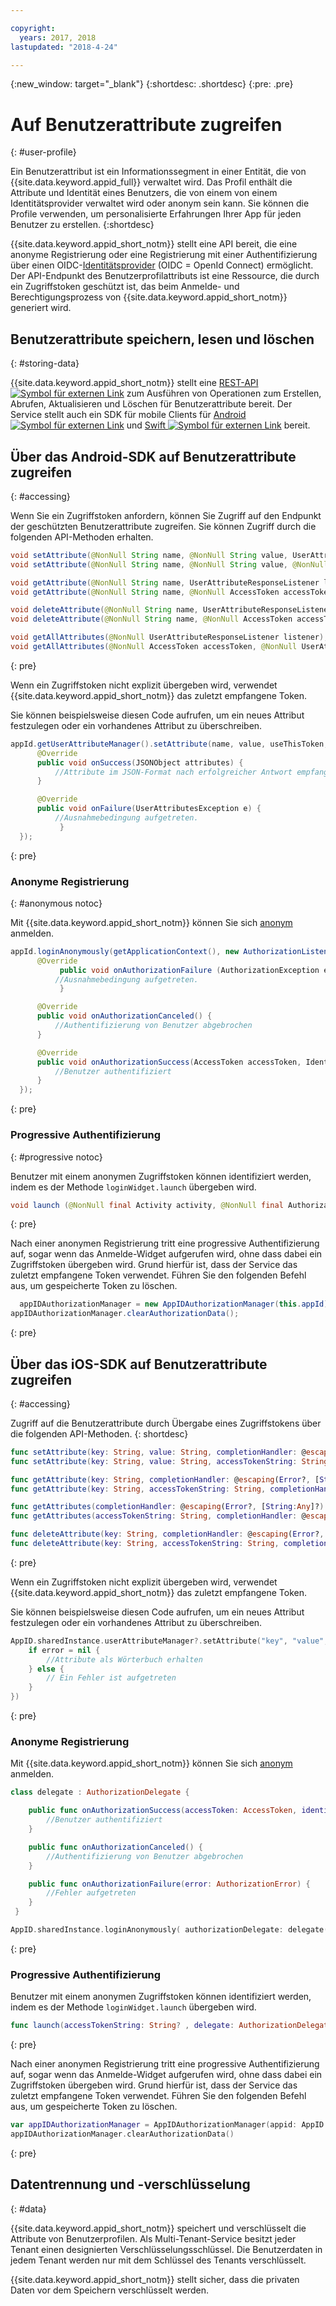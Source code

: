 ```yaml
---

copyright:
  years: 2017, 2018
lastupdated: "2018-4-24"

---
```


{:new_window: target="_blank"}
{:shortdesc: .shortdesc}
{:pre: .pre}


# Auf Benutzerattribute zugreifen
{: #user-profile}

Ein Benutzerattribut ist ein Informationssegment in einer Entität, die von {{site.data.keyword.appid_full}} verwaltet wird. Das Profil enthält die Attribute und Identität eines Benutzers, die von einem von einem Identitätsprovider verwaltet wird oder anonym sein kann. Sie können die Profile verwenden, um personalisierte Erfahrungen Ihrer App für jeden Benutzer zu erstellen.
{:shortdesc}


{{site.data.keyword.appid_short_notm}} stellt eine API bereit, die eine anonyme Registrierung oder eine Registrierung mit einer Authentifizierung über einen OIDC-[Identitätsprovider](/docs/services/appid/identity-providers.html) (OIDC = OpenId Connect) ermöglicht. Der API-Endpunkt des Benutzerprofilattributs ist eine Ressource, die durch ein Zugriffstoken geschützt ist, das beim Anmelde- und Berechtigungsprozess von {{site.data.keyword.appid_short_notm}} generiert wird.


## Benutzerattribute speichern, lesen und löschen
{: #storing-data}

{{site.data.keyword.appid_short_notm}} stellt eine <a href="https://appid-profiles.ng.bluemix.net/swagger-ui/index.html#/Attributes" target="_blank">REST-API <img src="../../icons/launch-glyph.svg" alt="Symbol für externen Link"></a> zum Ausführen von Operationen zum Erstellen, Abrufen, Aktualisieren und Löschen für Benutzerattribute bereit. Der Service stellt auch ein SDK für mobile Clients für <a href="https://github.com/ibm-cloud-security/appid-clientsdk-android" target="_blank">Android <img src="../../icons/launch-glyph.svg" alt="Symbol für externen Link"></a> und <a href="https://github.com/ibm-cloud-security/appid-clientsdk-swift" target="_blank">Swift <img src="../../icons/launch-glyph.svg" alt="Symbol für externen Link"></a> bereit.

## Über das Android-SDK auf Benutzerattribute zugreifen
{: #accessing}

Wenn Sie ein Zugriffstoken anfordern, können Sie Zugriff auf den Endpunkt der geschützten Benutzerattribute zugreifen. Sie können Zugriff durch die folgenden API-Methoden erhalten.

  ```java
  void setAttribute(@NonNull String name, @NonNull String value, UserAttributeResponseListener listener);
  void setAttribute(@NonNull String name, @NonNull String value, @NonNull AccessToken accessToken, UserAttributeResponseListener listener);

  void getAttribute(@NonNull String name, UserAttributeResponseListener listener);
  void getAttribute(@NonNull String name, @NonNull AccessToken accessToken, UserAttributeResponseListener listener);

  void deleteAttribute(@NonNull String name, UserAttributeResponseListener listener);
  void deleteAttribute(@NonNull String name, @NonNull AccessToken accessToken, UserAttributeResponseListener listener);

  void getAllAttributes(@NonNull UserAttributeResponseListener listener);
  void getAllAttributes(@NonNull AccessToken accessToken, @NonNull UserAttributeResponseListener listener);
  ```
  {: pre}

Wenn ein Zugriffstoken nicht explizit übergeben wird, verwendet {{site.data.keyword.appid_short_notm}} das zuletzt empfangene Token.

Sie können beispielsweise diesen Code aufrufen, um ein neues Attribut festzulegen oder ein vorhandenes Attribut zu überschreiben.

  ```java
  appId.getUserAttributeManager().setAttribute(name, value, useThisToken,new UserAttributeResponseListener() {
		@Override
		public void onSuccess(JSONObject attributes) {
			//Attribute im JSON-Format nach erfolgreicher Antwort empfangen
		}

		@Override
		public void onFailure(UserAttributesException e) {
			//Ausnahmebedingung aufgetreten.
  			 }
	});
  ```
  {: pre}

### Anonyme Registrierung
{: #anonymous notoc}

Mit {{site.data.keyword.appid_short_notm}} können Sie sich [anonym](/docs/services/appid/user-profile.html#anonymous) anmelden.

  ```java
  appId.loginAnonymously(getApplicationContext(), new AuthorizationListener() {
		@Override
			 public void onAuthorizationFailure (AuthorizationException exception) {
			//Ausnahmebedingung aufgetreten.
  			 }

		@Override
		public void onAuthorizationCanceled() {
			//Authentifizierung von Benutzer abgebrochen
		}

		@Override
		public void onAuthorizationSuccess(AccessToken accessToken, IdentityToken identityToken, RefreshToken refreshToken) {
			//Benutzer authentifiziert
		}
	});
  ```
  {: pre}

### Progressive Authentifizierung
{: #progressive notoc}

Benutzer mit einem anonymen Zugriffstoken können identifiziert werden, indem es der Methode `loginWidget.launch` übergeben wird.

  ```java
  void launch (@NonNull final Activity activity, @NonNull final AuthorizationListener authorizationListener, String accessTokenString);
  ```
  {: pre}

Nach einer anonymen Registrierung tritt eine progressive Authentifizierung auf, sogar wenn das Anmelde-Widget aufgerufen wird, ohne dass dabei ein Zugriffstoken übergeben wird. Grund hierfür ist, dass der Service das zuletzt empfangene Token verwendet. Führen Sie den folgenden Befehl aus, um gespeicherte Token zu löschen.

  ```java
  	appIDAuthorizationManager = new AppIDAuthorizationManager(this.appId);
  appIDAuthorizationManager.clearAuthorizationData();
  ```
  {: pre}


## Über das iOS-SDK auf Benutzerattribute zugreifen
{: #accessing}

Zugriff auf die Benutzerattribute durch Übergabe eines Zugriffstokens über die folgenden API-Methoden.
{: shortdesc}

  ```swift
  func setAttribute(key: String, value: String, completionHandler: @escaping(Error?, [String:Any]?) -> Void)
  func setAttribute(key: String, value: String, accessTokenString: String, completionHandler: @escaping(Error?, [String:Any]?) -> Void)

  func getAttribute(key: String, completionHandler: @escaping(Error?, [String:Any]?) -> Void)
  func getAttribute(key: String, accessTokenString: String, completionHandler: @escaping(Error?, [String:Any]?) -> Void)

  func getAttributes(completionHandler: @escaping(Error?, [String:Any]?) -> Void)
  func getAttributes(accessTokenString: String, completionHandler: @escaping(Error?, [String:Any]?) -> Void)

  func deleteAttribute(key: String, completionHandler: @escaping(Error?, [String:Any]?) -> Void)
  func deleteAttribute(key: String, accessTokenString: String, completionHandler: @escaping(Error?, [String:Any]?) -> Void)
  ```
  {: pre}

Wenn ein Zugriffstoken nicht explizit übergeben wird, verwendet {{site.data.keyword.appid_short_notm}} das zuletzt empfangene Token.

Sie können beispielsweise diesen Code aufrufen, um ein neues Attribut festzulegen oder ein vorhandenes Attribut zu überschreiben.

  ```swift
  AppID.sharedInstance.userAttributeManager?.setAttribute("key", "value", completionHandler: { (error, result) in
      if error = nil {
          //Attribute als Wörterbuch erhalten
      } else {
          // Ein Fehler ist aufgetreten
      }
  })
  ```
  {: pre}


### Anonyme Registrierung

Mit {{site.data.keyword.appid_short_notm}} können Sie sich [anonym](/docs/services/appid/user-profile.html#anonymous) anmelden.

  ```swift
  class delegate : AuthorizationDelegate {

      public func onAuthorizationSuccess(accessToken: AccessToken, identityToken: IdentityToken, refreshToken: RefreshToken?, response:Response?) {
          //Benutzer authentifiziert
      }

      public func onAuthorizationCanceled() {
          //Authentifizierung von Benutzer abgebrochen
      }

      public func onAuthorizationFailure(error: AuthorizationError) {
          //Fehler aufgetreten
      }
   }

  AppID.sharedInstance.loginAnonymously( authorizationDelegate: delegate())
  ```
  {: pre}

### Progressive Authentifizierung

Benutzer mit einem anonymen Zugriffstoken können identifiziert werden, indem es der Methode `loginWidget.launch` übergeben wird.

  ```swift
  func launch(accessTokenString: String? , delegate: AuthorizationDelegate)
  ```
  {: pre}

Nach einer anonymen Registrierung tritt eine progressive Authentifizierung auf, sogar wenn das Anmelde-Widget aufgerufen wird, ohne dass dabei ein Zugriffstoken übergeben wird. Grund hierfür ist, dass der Service das zuletzt empfangene Token verwendet. Führen Sie den folgenden Befehl aus, um gespeicherte Token zu löschen.

  ```swift
  var appIDAuthorizationManager = AppIDAuthorizationManager(appid: AppID.sharedInstance)
  appIDAuthorizationManager.clearAuthorizationData()
  ```
  {: pre}

## Datentrennung und -verschlüsselung
{: #data}

{{site.data.keyword.appid_short_notm}} speichert und verschlüsselt die Attribute von Benutzerprofilen. Als Multi-Tenant-Service besitzt jeder Tenant einen designierten Verschlüsselungsschlüssel. Die Benutzerdaten in jedem Tenant werden nur mit dem Schlüssel des Tenants verschlüsselt.

{{site.data.keyword.appid_short_notm}} stellt sicher, dass die privaten Daten vor dem Speichern verschlüsselt werden.
